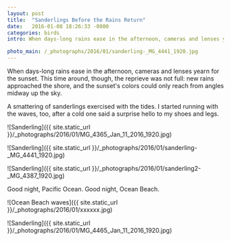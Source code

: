 ```yaml
---
layout: post
title:  "Sanderlings Before the Rains Return"
date:   2016-01-08 18:26:33 -0800
categories: birds 
intro: When days-long rains ease in the afternoon, cameras and lenses yearn for the sunset. This time around, though, the reprieve was not full. New rains approached the shore, and the sunset's colors could only reach from angles midway up the sky.

photo_main: /_photographs/2016/01/sanderling-_MG_4441_1920.jpg 
---
```

When days-long rains ease in the afternoon, cameras and lenses yearn for the sunset. This time around, though, the reprieve was not full: new rains approached the shore, and the sunset's colors could only reach from angles midway up the sky.

A smattering of sanderlings exercised with the tides. I started running with the waves, too, after a cold one said a surprise hello to my shoes and legs.

![Sanderling]({{ site.static_url }}/_photographs/2016/01/MG_4365_Jan_11_2016_1920.jpg)

![Sanderling]({{ site.static_url }}/_photographs/2016/01/sanderling-_MG_4441_1920.jpg)

![Sanderling]({{ site.static_url }}/_photographs/2016/01/sanderling2-_MG_4387_1920.jpg)

Good night, Pacific Ocean. Good night, Ocean Beach.

![Ocean Beach waves]({{ site.static_url }}/_photographs/2016/01/xxxxxx.jpg)

![Sanderling]({{ site.static_url }}/_photographs/2016/01/MG_4465_Jan_11_2016_1920.jpg)